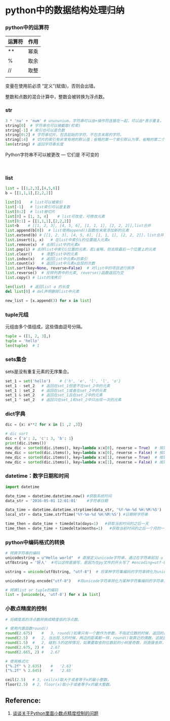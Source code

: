 # python中的数据结构处理归纳



### python中的运算符

|运算符|作用|
|:----|:----|
|**|幂乘|
|%|取余|
|//|取整|
|||

变量在使用前必须 “定义”(赋值)，否则会出错。

整数和点数的混合计算中，整数会被转换为浮点数。


### str

```python
3 * 'nu' + 'num' # unununium，字符串可以由+操作符连接在一起，可以由*表示重复。
string[0]  # 字符串也可以被截取(检索)
string[-1] # 索引也可以是负数
string[0:2] # 字符串切片，包含起始的字符，不包含末尾的字符。
string[:4]  # 切片的索引有非常有用的默认值；省略的第一个索引默认为零，省略的第二个索引默认为切片的字符串的大小。
len(string) # 返回字符串长度
```
Python字符串不可以被更改 — 它们是 不可变的 

<br>

### list

```python
list = [[1,2,3],[4,5,6]]
b = [[1,1,1],[2,2,2]]

list[0]    # list可以被索引
list[-1]   # list索引可以是复数
list[0:2]  # list被切片
list[0] = [1, 3, 4]    # list可改变，可修改元素
list[0:1] = [[1,1,1],[2,2,2]]
list+b    # [[1, 2, 3], [4, 5, 6], [1, 1, 1], [2, 2, 2]],list合并
list.append(b[0])  # list使用append()函数在末尾添加新的元素
list.extend(b) # [[1, 2, 3], [4, 5, 6], [1, 1, 1], [2, 2, 2]]，list合并
list.insert(i, x)   # 在list中索引i的位置插入元素x
list.remove(x)  # 去除list中的元素x
list.pop(i) # 去除list中索引i位置的元素，若i省略，则去除最后一个位置上的元素
list.clear()    # 清楚list中的元素
list.index(x)   # 返回list中元素x的索引
list.count(x)   # 返回list中元素x出现的次数
list.sort(key=None, reverse=False)  # 对list中的项目进行排序
list.reverse()  # 反转列表中的元素, reverse()函数返回为空
list.copy() # list的浅拷贝

len(list)  # 返回list a 的长度
del list[0] # del声明删除list中元素

new_list = [x.append(3) for x in list]
```

### tuple元组

元组由多个值组成，这些值由逗号分隔。

```python
tuple = ([1, 2, 3],)
tuple = 'hello'
len(tuple)  # 1

```

### sets集合

sets是没有重复元素的无序集合。

```python
set_1 = set('hello')    # {'h', 'e', 'l', 'l', 'o'}
set_1 - set_2   # 返回在set_1但是不在set_2中的元素
set_1 | set_2   # 返回在set_1或者在set_2中的元素
set_1 & set_2   # 返回在set_1且在set_2中的元素
set_1 ^ set_2   # 返回只在set_1和set_2中只出现一次的元素

```

### dict字典

```python
dic = {x: x**2 for x in [1 ,2 ,3]}

# dic sort
dic = {'a': 2, 'c': 3, 'b': 1}
print(dic.items())
new_dic = sorted(dic.items(), key=lambda x:x[0], reverse = True)  # 按第0个元素降序排列
new_dic = sorted(dic.items(), key=lambda x:x[0], reverse = False) # 按第0个元素升序排列
new_dic = sorted(dic.items(), key=lambda x:x[1], reverse = True)  # 按第1个元素降序排列
new_dic = sorted(dic.items(), key=lambda x:x[1], reverse = False) # 按第1个元素升序排列


```

### datetime：数字日期和时间

```python
import datetime

date_time = datetime.datetime.now() #获取系统时间
data_str = '2016-05-01 12:01:01'    #字符串日期

data_time = datetime.datetime.strptime(data_str, '%Y-%m-%d %H:%M:%S')   #字符串转日期
local_str = data_time.strftime('%Y-%m-%d %H:%M:%S') #日期转字符串

time_then = date_time + timedelta(days=1)   #获取当前时间的之后一天
time_then = date_time + timedelta(months=1)   #获取当前时间的之后一个月的一天
```

### python中编码格式的转换

```python
# 转换字符串的编码
unicodestring = u"Hello world"  # 直接定义unicode字符串，通过在字符串前加 u 的方式
utf8string = '好人'  #可以这样直接写，是因为在py文件的开头写了 #encoding=utf-8, 这样在整个py文件中，所有的字符串的编码编码方式都设置为了utf-8

ustring = unicode(utf8string, "utf-8")  # 将某种字符集编码的字符串转化为unicode字符串， 即“解码”

unicodestring.encode("utf-8")   #将unicode字符串转化为某种字符集编码的字符串，即“编码”

# 转换list or tuple的编码
list = [unicode(x, 'utf-8') for x in list]

```

### 小数点精度的控制

```python
# 将精度高的浮点数转换成精度低的浮点数。

# 使用内置函数round()
round(2.675)    #   3, round()如果只有一个数作为参数，不指定位数的时候，返回的是一个整数，而且是最靠近的整数（这点上类似四舍五入）。
round(2.5)  #   2, 当出现.5的时候，两边的距离都一样，round()取靠近的偶数，这就是为什么round(2.5) = 2。
round(1.5)  #   2, 碰到.5的这样情况，如果要取舍的位数前的小树是奇数，则直接舍弃，如果偶数这向上取舍。
round(2.675, 2) #   2.67
round(2.665, 2) #   2.67

# 使用格式化
("%.2f" % 2.635)    #   '2.63'
("%.2f" % 2.645)    #   '2.65'

ceil(2.5)   # 3, ceil(x)取大于或者等于x的最小整数。
floor(2.5)  # 2, floor(x)取小于或者等于x的最大整数。
```

## Reference:

1. [谈谈关于Python里面小数点精度控制的问题](https://www.cnblogs.com/herbert/p/3402245.html)

